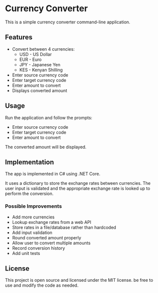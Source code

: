 # Currency Converter

This is a simple currency converter command-line application. 

## Features

- Convert between 4 currencies:
  - USD - US Dollar
  - EUR - Euro
  - JPY - Japanese Yen 
  - KES - Kenyan Shilling
- Enter source currency code
- Enter target currency code 
- Enter amount to convert
- Displays converted amount

## Usage

Run the application and follow the prompts:

- Enter source currency code 
- Enter target currency code
- Enter amount to convert

The converted amount will be displayed.

## Implementation

The app is implemented in C# using .NET Core.

It uses a dictionary to store the exchange rates between currencies. The user input is validated and the appropriate exchange rate is looked up to perform the conversion.

### Possible Improvements

- Add more currencies 
- Lookup exchange rates from a web API
- Store rates in a file/database rather than hardcoded
- Add input validation
- Round converted amount properly 
- Allow user to convert multiple amounts
- Record conversion history
- Add unit tests

## License

This project is open source and licensed under the MIT license. be free to use and modify the code as needed.